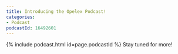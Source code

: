 ```yaml
---
title: Introducing the Opelex Podcast!
categories:
- Podcast
podcastId: 16492601
---
```


{% include podcast.html id=page.podcastId %}
Stay tuned for more!
